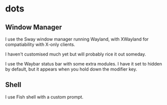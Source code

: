 # dots
## Window Manager
I use the Sway window manager running Wayland, with XWayland for compatiability with X-only clients.

I haven't customised much yet but will probably rice it out someday.

I use the Waybar status bar with some extra modules. I have it set to hidden by default, but it appears when you hold down the modifier key.

## Shell
I use Fish shell with a custom prompt.

